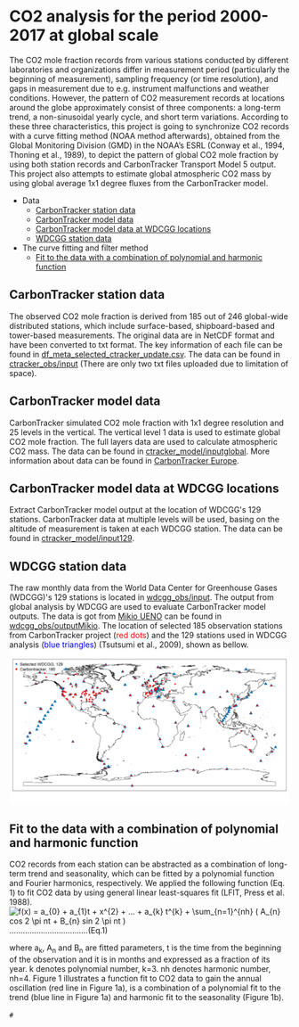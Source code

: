 
# CO2 analysis for the period 2000-2017 at global scale

The CO2 mole fraction records from various stations conducted by different laboratories and organizations differ in measurement period (particularly the beginning of measurement), sampling frequency (or time resolution), and gaps in measurement due to e.g. instrument malfunctions and weather conditions. However, the pattern of CO2 measurement records at locations around the globe approximately consist of three components: a long-term trend, a non-sinusoidal yearly cycle, and short term variations. According to these three characteristics, this project is going to synchronize CO2 records with a curve fitting method (NOAA method afterwards), obtained from the Global Monitoring Division (GMD) in the NOAA’s ESRL (Conway et al., 1994, Thoning et al., 1989), to depict the pattern of global CO2 mole fraction by using both station records and CarbonTracker Transport Model 5 output. This project also attempts to estimate global atmospheric CO2 mass by using global average 1x1 degree fluxes from the CarbonTracker model.

- Data
    - [CarbonTracker station data](#Carbontracker_stations_selection)
    - [CarbonTracker model data](#Carbontracker_model_data)
    - [CarbonTracker model data at WDCGG locations](#Carbontracker_model_data_WDCGG)
    - [WDCGG station data](#WDCGG_station_data)
- The curve fitting and filter method
    - [Fit to the data with a combination of polynomial and harmonic function](#curve_fit)
    
<a name="Carbontracker_station_data"></a>
## CarbonTracker station data
The observed CO2 mole fraction is derived from 185 out of 246 global-wide distributed stations, which include surface-based, shipboard-based and tower-based measurements. The original data are in NetCDF format and have been converted to txt format. The key information of each file can be found in [df_meta_selected_ctracker_update.csv](/data/ctracker_obs/df_meta_selected_ctracker_update.csv). The data can be found in [ctracker_obs/input](/data/ctracker_obs/input) (There are only two txt files uploaded due to limitation of space). 

<a name="Carbontracker_model_data"></a>
## CarbonTracker model data
CarbonTracker simulated CO2 mole fraction with 1x1 degree resolution and 25 levels in the vertical. The vertical level 1 data is used to estimate global CO2 mole fraction. The full layers data are used to calculate atmospheric CO2 mass. The data can be found in [ctracker_model/inputglobal](/data/ctracker_model/inputglobal). More information about data can be found in [CarbonTracker Europe](https://www.carbontracker.eu/).

<a name="Carbontracker_model_data_WDCGG"></a>
## CarbonTracker model data at WDCGG locations
Extract CarbonTracker model output at the location of WDCGG's 129 stations. CarbonTracker data at multiple levels will be used, basing on the altitude of measurement is taken at each WDCGG station. The data can be found in [ctracker_model/input129](/data/ctracker_model/input129).

<a name="WDCGG_station_data"></a>
## WDCGG station data
The raw monthly data from the World Data Center for Greenhouse Gases (WDCGG)'s 129 stations is located in [wdcgg_obs/input](/data/wdcgg_obs/input). The output from global analysis by WDCGG are used to evaluate CarbonTracker model outputs. The data is got from [Mikio UENO](https://community.wmo.int/contacts/dr-mikio-ueno) can be found in [wdcgg_obs/outputMikio](/data/wdcgg_obs/outputMikio).
The location of selected 185 observation stations from CarbonTracker project (<font color=red>red dots</font>) and the 129 stations used in WDCGG analysis (<font color=blue>blue triangles</font>)  (Tsutsumi et al., 2009), shown as bellow.
![measurement location](/images/observation_location.png)

<a name="curve_fit"></a>
## Fit to the data with a combination of polynomial and harmonic function
CO2 records from each station can be abstracted as a combination of long-term trend and seasonality, which can be fitted by a polynomial function and Fourier harmonics, respectively. We applied the following function (Eq. 1) to fit CO2 data by using general linear least-squares fit (LFIT, Press et al. 1988).
<img src="http://www.sciweavers.org/tex2img.php?eq=f%28x%29%20%3D%20%20a_%7B0%7D%20%2B%20a_%7B1%7Dt%20%2B%20%20x%5E%7B2%7D%20%2B%20...%20%2B%20%20a_%7Bk%7D%20%20t%5E%7Bk%7D%20%20%2B%20%5Csum_%7Bn%3D1%7D%5E%7Bnh%7D%20%28%20A_%7Bn%7D%20cos%202%20%5Cpi%20nt%20%2B%20%20B_%7Bn%7D%20sin%202%20%5Cpi%20nt%20%20%29%20&bc=White&fc=Black&im=jpg&fs=12&ff=arev&edit=0" align="center" border="0" alt="f(x) =  a_{0} + a_{1}t +  x^{2} + ... +  a_{k}  t^{k}  + \sum_{n=1}^{nh} ( A_{n} cos 2 \pi nt +  B_{n} sin 2 \pi nt  ) " width="515" height="53" />            ...................................(Eq.1)

where a<sub>k</sub>, A<sub>n</sub> and B<sub>n</sub> are fitted parameters, t is the time from the beginning of the observation and it is in months and expressed as a fraction of its year. k denotes polynomial number, k=3. nh denotes harmonic number, nh=4. Figure 1 illustrates a function fit to CO2 data to gain the annual oscillation (red line in Figure 1a), is a combination of a polynomial fit to the trend (blue line in Figure 1a) and harmonic fit to the seasonality (Figure 1b). 

`#`
